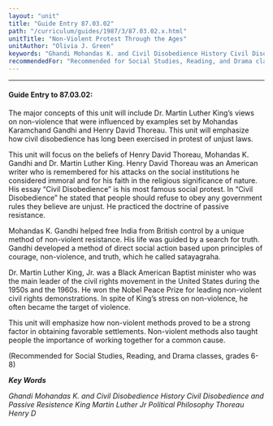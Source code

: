 ```yaml
---
layout: "unit"
title: "Guide Entry 87.03.02"
path: "/curriculum/guides/1987/3/87.03.02.x.html"
unitTitle: "Non-Violent Protest Through the Ages"
unitAuthor: "Olivia J. Green"
keywords: "Ghandi Mohandas K. and Civil Disobedience History Civil Disobedience and Passive Resistence King Martin Luther Jr Political Philosophy Thoreau Henry D"
recommendedFor: "Recommended for Social Studies, Reading, and Drama classes, grades 6-8"
---
```

<body>
<hr/>
 <h4>
  Guide Entry to 87.03.02:
 </h4>
 The major concepts of this unit will include Dr. Martin Luther King’s views on non-violence that were influenced by examples set by Mohandas Karamchand Gandhi and Henry David Thoreau. This unit will emphasize how civil disobedience has long been exercised in protest of unjust laws.
 <p>
  This unit will focus on the beliefs of Henry David Thoreau, Mohandas K. Gandhi and Dr. Martin Luther King. Henry David Thoreau was an American writer who is remembered for his attacks on the social institutions he considered immoral and for his faith in the religious significance of nature. His essay “Civil Disobedience” is his most famous social protest. In “Civil Disobedience” he stated that people should refuse to obey any government rules they believe are unjust. He practiced the doctrine of passive resistance.
 </p>
 <p>
  Mohandas K. Gandhi helped free India from British control by a unique method of non-violent resistance. His life was guided by a search for truth. Gandhi developed a method of direct social action based upon principles of courage, non-violence, and truth, which he called satayagraha.
 </p>
 <p>
  Dr. Martin Luther King, Jr. was a Black American Baptist minister who was the main leader of the civil rights movement in the United States during the 1950s and the 1960s. He won the Nobel Peace Prize for leading non-violent civil rights demonstrations. In spite of King’s stress on non-violence, he often became the target of violence.
 </p>
 <p>
  This unit will emphasize how non-violent methods proved to be a strong factor in obtaining favorable settlements. Non-violent methods also taught people the importance of working together for a common cause.
 </p>
 <p>
  (Recommended for Social Studies, Reading, and Drama classes, grades 6-8)
 </p>
<p>
  <b>
   <i>
    Key Words
   </i>
  </b>
  <br/>
 </p>
 <p>
  <i>
   Ghandi Mohandas K. and Civil Disobedience History Civil Disobedience and Passive Resistence King Martin Luther Jr Political Philosophy Thoreau Henry D
  </i>
 </p>

</body>